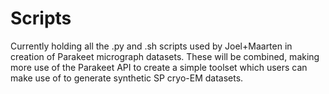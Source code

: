 # Scripts

Currently holding all the .py and .sh scripts used by Joel+Maarten in creation of Parakeet micrograph datasets. These will be combined, making more use of the Parakeet API to create a simple toolset which users can make use of to generate synthetic SP cryo-EM datasets. 
